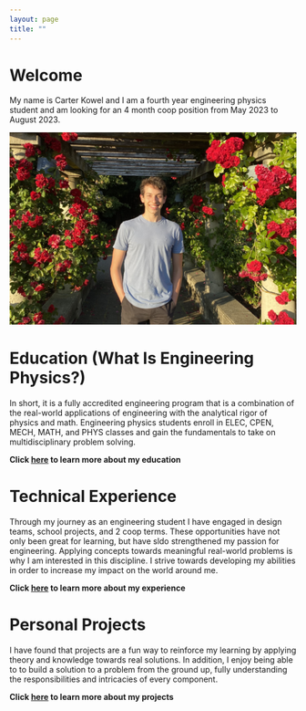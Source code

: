 ```yaml
---
layout: page
title: ""
---
```


# Welcome  

My name is Carter Kowel and I am a fourth year engineering physics student and am looking for an 4 month coop position from May 2023 to August 2023.

![rs](https://raw.githubusercontent.com/carterkowel/carterkowel.github.io/master/assets/images/IMG-2436.jpg)  

# Education (What Is Engineering Physics?)  
In short, it is a fully accredited engineering program that is a combination of the real-world applications of engineering with the analytical rigor of physics and math.
Engineering physics students enroll in ELEC, CPEN, MECH, MATH, and PHYS classes and gain the fundamentals to take on multidisciplinary problem solving.  

**Click [here](education.md) to learn more about my education**

# Technical Experience  
Through my journey as an engineering student I have engaged in design teams, school projects, and 2 coop terms. These opportunities have not only been great for learning, but have sldo strengthened my passion for engineering. Applying concepts towards meaningful real-world problems is why I am interested in this discipline. I strive towards developing my abilities in order to increase my impact on the world around me.   

**Click [here](experience.md) to learn more about my experience**

# Personal Projects  
I have found that projects are a fun way to reinforce my learning by applying theory and knowledge towards real solutions. In addition, I enjoy being able to to build a solution to a problem from the ground up, fully understanding the responsibilities and intricacies of every component.

**Click [here](projects.md) to learn more about my projects**

